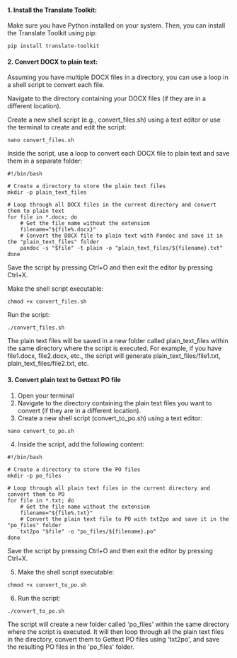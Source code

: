 

#### 1. Install the Translate Toolkit:

Make sure you have Python installed on your system. Then, you can install the Translate Toolkit using pip:

```
pip install translate-toolkit

```


#### 2. Convert DOCX to plain text:

Assuming you have multiple DOCX files in a directory, you can use a loop in a shell script to convert each file.

Navigate to the directory containing your DOCX files (if they are in a different location).

Create a new shell script (e.g., convert_files.sh) using a text editor or use the terminal to create and edit the script:

```
nano convert_files.sh

```

Inside the script, use a loop to convert each DOCX file to plain text and save them in a separate folder:


```
#!/bin/bash

# Create a directory to store the plain text files
mkdir -p plain_text_files

# Loop through all DOCX files in the current directory and convert them to plain text
for file in *.docx; do
    # Get the file name without the extension
    filename="${file%.docx}"
    # Convert the DOCX file to plain text with Pandoc and save it in the "plain_text_files" folder
    pandoc -s "$file" -t plain -o "plain_text_files/${filename}.txt"
done

```

Save the script by pressing Ctrl+O and then exit the editor by pressing Ctrl+X.

Make the shell script executable:
```
chmod +x convert_files.sh

```

Run the script:

```
./convert_files.sh
```
The plain text files will be saved in a new folder called plain_text_files within the same directory where the script is executed. For example, if you have file1.docx, file2.docx, etc., the script will generate plain_text_files/file1.txt, plain_text_files/file2.txt, etc.



#### 3. Convert plain text to Gettext PO file

1. Open your terminal
2. Navigate to the directory containing the plain text files you want to convert (if they are in a different location).
3. Create a new shell script (convert_to_po.sh) using a text editor:
```
nano convert_to_po.sh

```
4. Inside the script, add the following content:
```
#!/bin/bash

# Create a directory to store the PO files
mkdir -p po_files

# Loop through all plain text files in the current directory and convert them to PO
for file in *.txt; do
    # Get the file name without the extension
    filename="${file%.txt}"
    # Convert the plain text file to PO with txt2po and save it in the "po_files" folder
    txt2po "$file" -o "po_files/${filename}.po"
done

```

Save the script by pressing Ctrl+O and then exit the editor by pressing Ctrl+X.

5. Make the shell script executable:

```
chmod +x convert_to_po.sh

```
6. Run the script:
```
./convert_to_po.sh
```


The script will create a new folder called 'po_files' within the same directory where the script is executed. It will then loop through all the plain text files in the directory, convert them to Gettext PO files using 'txt2po', and save the resulting PO files in the 'po_files' folder.
